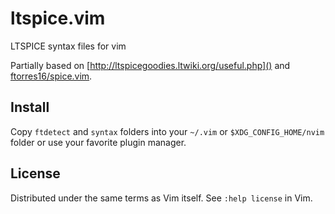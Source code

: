 # ltspice.vim
LTSPICE syntax files for vim

Partially based on [http://ltspicegoodies.ltwiki.org/useful.php]() and [ftorres16/spice.vim](https://github.com/ftorres16/spice.vim).

## Install
Copy `ftdetect` and `syntax` folders into your `~/.vim` or `$XDG_CONFIG_HOME/nvim` folder or use your
favorite plugin manager.

## License
Distributed under the same terms as Vim itself. See `:help license` in Vim.
